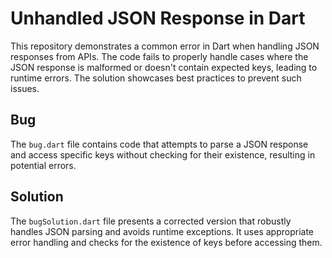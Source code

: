 # Unhandled JSON Response in Dart

This repository demonstrates a common error in Dart when handling JSON responses from APIs. The code fails to properly handle cases where the JSON response is malformed or doesn't contain expected keys, leading to runtime errors. The solution showcases best practices to prevent such issues.

## Bug
The `bug.dart` file contains code that attempts to parse a JSON response and access specific keys without checking for their existence, resulting in potential errors.

## Solution
The `bugSolution.dart` file presents a corrected version that robustly handles JSON parsing and avoids runtime exceptions. It uses appropriate error handling and checks for the existence of keys before accessing them.